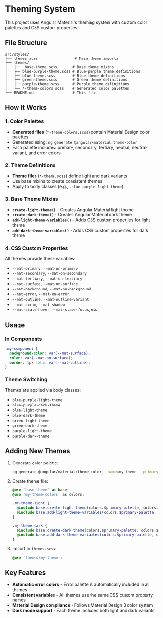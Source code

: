 # Theming System

This project uses Angular Material's theming system with custom color palettes and CSS custom properties.

## File Structure

```
src/styles/
├── themes.scss                 # Main theme imports
├── themes/
│   ├── _base-theme.scss       # Base theme mixins
│   ├── blue-purple-theme.scss # Blue-purple theme definitions
│   ├── blue-theme.scss        # Blue theme definitions
│   ├── green-theme.scss       # Green theme definitions
│   ├── purple-theme.scss      # Purple theme definitions
│   └── *-theme-colors.scss    # Generated color palettes
└── README.md                  # This file
```

## How It Works

### 1. Color Palettes
- **Generated files** (`*-theme-colors.scss`) contain Material Design color palettes
- Generated using: `ng generate @angular/material:theme-color`
- Each palette includes: primary, secondary, tertiary, neutral, neutral-variant, and error colors

### 2. Theme Definitions
- **Theme files** (`*-theme.scss`) define light and dark variants
- Use base mixins to create consistent themes
- Apply to body classes (e.g., `.blue-purple-light-theme`)

### 3. Base Theme Mixins
- **`create-light-theme()`** - Creates Angular Material light theme
- **`create-dark-theme()`** - Creates Angular Material dark theme
- **`add-light-theme-variables()`** - Adds CSS custom properties for light theme
- **`add-dark-theme-variables()`** - Adds CSS custom properties for dark theme

### 4. CSS Custom Properties
All themes provide these variables:
- `--mat-primary`, `--mat-on-primary`
- `--mat-secondary`, `--mat-on-secondary`
- `--mat-tertiary`, `--mat-on-tertiary`
- `--mat-surface`, `--mat-on-surface`
- `--mat-background`, `--mat-on-background`
- `--mat-error`, `--mat-on-error`
- `--mat-outline`, `--mat-outline-variant`
- `--mat-scrim`, `--mat-shadow`
- `--mat-state-hover`, `--mat-state-focus`, etc.

## Usage

### In Components
```css
.my-component {
  background-color: var(--mat-surface);
  color: var(--mat-on-surface);
  border: 1px solid var(--mat-outline);
}
```

### Theme Switching
Themes are applied via body classes:
- `blue-purple-light-theme`
- `blue-purple-dark-theme`
- `blue-light-theme`
- `blue-dark-theme`
- `green-light-theme`
- `green-dark-theme`
- `purple-light-theme`
- `purple-dark-theme`

## Adding New Themes

1. Generate color palette:
   ```bash
   ng generate @angular/material:theme-color --name=my-theme --primary=#color --secondary=#color
   ```

2. Create theme file:
   ```scss
   @use 'base-theme' as base;
   @use 'my-theme-colors' as colors;
   
   .my-theme-light {
     @include base.create-light-theme(colors.$primary-palette, colors.$tertiary-palette);
     @include base.add-light-theme-variables(colors.$primary-palette, colors.$tertiary-palette);
   }
   
   .my-theme-dark {
     @include base.create-dark-theme(colors.$primary-palette, colors.$tertiary-palette);
     @include base.add-dark-theme-variables(colors.$primary-palette, colors.$tertiary-palette);
   }
   ```

3. Import in `themes.scss`:
   ```scss
   @use 'themes/my-theme';
   ```

## Key Features

- **Automatic error colors** - Error palette is automatically included in all themes
- **Consistent variables** - All themes use the same CSS custom property names
- **Material Design compliance** - Follows Material Design 3 color system
- **Dark mode support** - Each theme includes both light and dark variants
